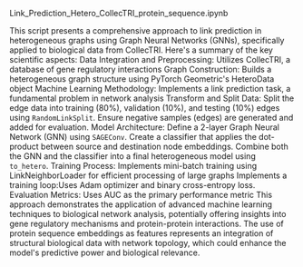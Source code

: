 Link_Prediction_Hetero_CollecTRI_protein_sequence.ipynb

This script presents a comprehensive approach to link prediction in heterogeneous graphs using Graph Neural Networks (GNNs), specifically applied to biological data from CollecTRI. Here's a summary of the key scientific aspects:
Data Integration and Preprocessing: Utilizes CollecTRI, a database of gene regulatory interactions
Graph Construction: Builds a heterogeneous graph structure using PyTorch Geometric's HeteroData object
Machine Learning Methodology: Implements a link prediction task, a fundamental problem in network analysis
Transform and Split Data:
Split the edge data into training (80%), validation (10%), and testing (10%) edges using `RandomLinkSplit`.
Ensure negative samples (edges) are generated and added for evaluation.
Model Architecture: 
Define a 2-layer Graph Neural Network (GNN) using `SAGEConv`. 
Create a classifier that applies the dot-product between source and destination node embeddings. 
Combine both the GNN and the classifier into a final heterogeneous model using `to_hetero`.
Training Process: Implements mini-batch training using LinkNeighborLoader for efficient processing of large graphs
Implements a training loop:Uses Adam optimizer and binary cross-entropy loss.
Evaluation Metrics: Uses AUC as the primary performance metric
This approach demonstrates the application of advanced machine learning techniques to biological network analysis, potentially offering insights into gene regulatory mechanisms and protein-protein interactions. The use of protein sequence embeddings as features represents an integration of structural biological data with network topology, which could enhance the model's predictive power and biological relevance.


